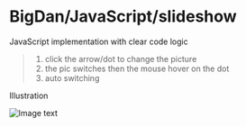 # BigDan/JavaScript/slideshow
JavaScript implementation with clear code logic
> 1. click the arrow/dot to change the picture
> 2. the pic switches then the mouse hover on the dot
> 3. auto switching

Illustration

![Image text](https://github.com/real-two-k/img-folder/blob/master/slide.png)
      
